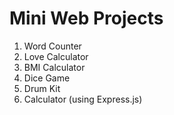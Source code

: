 # Mini Web Projects

1. Word Counter 
2. Love Calculator
3. BMI Calculator
4. Dice Game
5. Drum Kit
6. Calculator (using Express.js)

